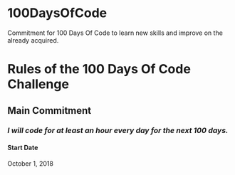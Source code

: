 # 100DaysOfCode
Commitment for 100 Days Of Code to learn new skills and improve on the already acquired.
# Rules of the 100 Days Of Code Challenge

## Main Commitment
### *I will code for at least an hour every day for the next 100 days.*

#### Start Date
October 1, 2018

